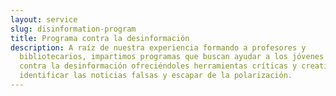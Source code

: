 ```yaml
---
layout: service
slug: disinformation-program
title: Programa contra la desinformación
description: A raíz de nuestra experiencia formando a profesores y
  bibliotecarios, impartimos programas que buscan ayudar a los jóvenes a luchar
  contra la desinformación ofreciéndoles herramientas críticas y creativas para
  identificar las noticias falsas y escapar de la polarización.
---
```

